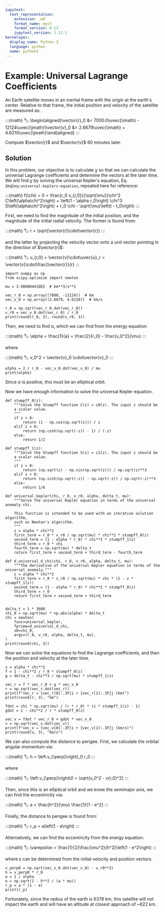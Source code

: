 ```yaml
---
jupytext:
  text_representation:
    extension: .md
    format_name: myst
    format_version: 0.13
    jupytext_version: 1.13.1
kernelspec:
  display_name: Python 3
  language: python
  name: python3
---
```


# Example: Universal Lagrange Coefficients

An Earth satellite moves in an inertial frame with the origin at the earth's center. Relative to that frame, the initial position and velocity of the satellite are measured as:

:::{math}
:label:
\begin{aligned}\vector{r}_0 &= 7000.0\uvec{\imath} - 12124\uvec{\jmath}\\\vector{v}_0 &= 2.6679\uvec{\imath} + 4.6210\uvec{\jmath}\end{aligned}
:::

Compute $\vector{r}$ and $\vector{v}$ 60 minutes later.

## Solution

In this problem, our objective is to calculate $\chi$ so that we can calculate the universal Lagrange coefficients and determine the vectors at the later time. We will find $\chi$ by solving the universal Kepler's equation, Eq. {eq}`eq:universal-keplers-equation`, repeated here for reference:

:::{math}
f(\chi) = 0 = \frac{r_0 v_{r,0}}{\sqrt{\mu}}\chi^2 C\left(\alpha\chi^2\right) + \left(1 - \alpha r_0\right) \chi^3 S\left(\alpha\chi^2\right) + r_0 \chi - \sqrt{\mu}\left(t - t_0\right)
:::

First, we need to find the magnitude of the initial position, and the magnitude of the initial radial velocity. The former is found from:

:::{math}
:label:
r = \sqrt{\vector{r}\cdot\vector{r}}
:::

and the latter by projecting the velocity vector onto a unit vector pointing in the direction of $\vector{r}$:

:::{math}
:label:
v_{r,0} = \vector{v}\cdot\uvec{u}_r = \vector{v}\cdot\frac{\vector{r}}{r}
:::

```{code-cell} ipython3
import numpy as np
from scipy.optimize import newton

mu = 3.986004418E5  # km**3/s**2

vec_r_0 = np.array((7000, -12124))  # km
vec_v_0 = np.array((2.6679, 4.6210))  # km/s

r_0 = np.sqrt(vec_r_0.dot(vec_r_0))
v_r0 = vec_v_0.dot(vec_r_0) / r_0
print(round(r_0, 3), round(v_r0, 3))
```

Then, we need to find $\alpha$, which we can find from the energy equation:

:::{math}
:label:
\alpha = \frac{1}{a} = \frac{2}{r_0} - \frac{v_0^2}{\mu}
:::

where

:::{math}
:label:
v_0^2 = \vector{v}_0 \cdot\vector{v}_0
:::

```{code-cell} ipython3
alpha = 2 / r_0 - vec_v_0.dot(vec_v_0) / mu
print(alpha)
```

Since $\alpha$ is positive, this must be an elliptical orbit.

Now we have enough information to solve the universal Kepler equation.

```{code-cell} ipython3
def stumpff_0(z):
    """Solve the Stumpff function C(z) = c0(z). The input z should be
    a scalar value.
    """
    if z > 0:
        return (1 - np.cos(np.sqrt(z))) / z
    elif z < 0:
        return (np.cosh(np.sqrt(-z)) - 1) / (-z)
    else:
        return 1/2

def stumpff_1(z):
    """Solve the Stumpff function S(z) = c1(z). The input z should be
    a scalar value.
    """
    if z > 0:
        return (np.sqrt(z) - np.sin(np.sqrt(z))) / np.sqrt(z)**3
    elif z < 0:
        return (np.sinh(np.sqrt(-z)) - np.sqrt(-z)) / np.sqrt(-z)**3
    else:
        return 1/6

def universal_kepler(chi, r_0, v_r0, alpha, delta_t, mu):
    """Solve the universal Kepler equation in terms of the universal anomaly chi.
    
    This function is intended to be used with an iterative solution algorithm,
    such as Newton's algorithm.
    """
    z = alpha * chi**2
    first_term = r_0 * v_r0 / np.sqrt(mu) * chi**2 * stumpff_0(z)
    second_term = (1 - alpha * r_0) * chi**3 * stumpff_1(z)
    third_term = r_0 * chi
    fourth_term = np.sqrt(mu) * delta_t
    return first_term + second_term + third_term - fourth_term

def d_universal_d_chi(chi, r_0, v_r0, alpha, delta_t, mu):
    """The derivative of the universal Kepler equation in terms of the universal anomaly."""
    z = alpha * chi**2
    first_term = r_0 * v_r0 / np.sqrt(mu) * chi * (1 - z * stumpff_1(z))
    second_term = (1 - alpha * r_0) * chi**2 * stumpff_0(z)
    third_term = r_0
    return first_term + second_term + third_term


delta_t = 1 * 3600
chi_0 = np.sqrt(mu) * np.abs(alpha) * delta_t
chi = newton(
    func=universal_kepler,
    fprime=d_universal_d_chi,
    x0=chi_0,
    args=(r_0, v_r0, alpha, delta_t, mu),
)
print(round(chi, 3))
```

Now we can solve the equations to find the Lagrange coefficients, and then the position and velocity at the later time.

```{code-cell} ipython3
z = alpha * chi**2
f = 1 - chi**2 / r_0 * stumpff_0(z)
g = delta_t - chi**3 / np.sqrt(mu) * stumpff_1(z)

vec_r = f * vec_r_0 + g * vec_v_0
r = np.sqrt(vec_r.dot(vec_r))
print(f"vec_r = {vec_r[0]:.3F}i + {vec_r[1]:.3F}j (km)")
print(round(r, 3), "km")
```

```{code-cell} ipython3
fdot = chi * np.sqrt(mu) / (r * r_0) * (z * stumpff_1(z) - 1)
gdot = 1 - chi**2 / r * stumpff_0(z)

vec_v = fdot * vec_r_0 + gdot * vec_v_0
v = np.sqrt(vec_v.dot(vec_v))
print(f"vec_v = {vec_v[0]:.3F}i + {vec_v[1]:.3F}j (km/s)")
print(round(v, 3), "km/s")
```

We can also compute the distance to perigee. First, we calculate the orbital angular momentum via:

:::{math}
:label:
h = \left.v_{\perp}\right)_0 r_0
:::

where

:::{math}
:label:
\left.v_{\perp}\right)_0 = \sqrt{v_0^2 - v_{r,0}^2}
:::

Then, since this is an elliptical orbit and we know the semimajor axis, we can find the eccentricity via:

:::{math}
:label:
a = \frac{h^2}{\mu} \frac{1}{1 - e^2}
:::

Finally, the distance to perigee is found from:

:::{math}
:label:
r_p = a\left(1 - e\right)
:::

Alternatively, we can find the eccentricity from the energy equation:

:::{math}
:label:
\varepsilon = \frac{1}{2}\frac{\mu^2}{h^2}\left(1 - e^2\right)
:::

where $\varepsilon$ can be determined from the initial velocity and position vectors.

```{code-cell} ipython3
v_perp0 = np.sqrt(vec_v_0.dot(vec_v_0) - v_r0**2)
h = v_perp0 * r_0
a = 1 / alpha
e = np.sqrt(1 - h**2 / (a * mu))
r_p = a * (1 - e)
print(r_p)
```

Fortunately, since the radius of the earth is 6378 km, this satellite will not impact the earth and will have an altitude at closest approach of ~622 km.
